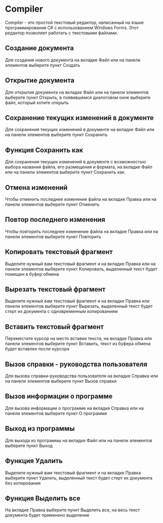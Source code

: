 # Compiler

Compiler - это простой текстовый редактор, написанный на языке программирования C# с использованием Windows Forms. Этот редактор позволяет работать с текстовыми файлами.

## Создание документа
Для создания нового документа на вкладке Файл или на панели элементов выберите пункт Создать 

## Открытие документа
 Для открытия документа на вкладке Файл или на панели элементов выберите пункт Открыть, в появившемся диалоговом окне выберите файл, который хотите открыть

## Сохранение текущих изменений в документе
Для сохранения текущих изменений в документе на вкладке Файл или на панели элементов выберите пункт Сохранить

## Функция Сохранить как 
Для сохранения текущих изменений в документе с возможностью выбора названия файла, его размещения и формата, на вкладке Файл или на панели элементов выберите пункт Сохранить как. 

## Отмена изменений 
Чтобы отменить последнее изменение файла на вкладке Правка или на панели элементов выберите пункт Отменить 

## Повтор последнего изменения
Чтобы повторить последнее изменение файла на вкладке Правка или на панели элементов выберите пункт Повторить

## Копировать текстовый фрагмент 
Выделите нужный вам текстовый фрагмент и на вкладке Правка или на панели элементов выберите пункт Копировать, выделенный текст будет помещен в буфер обмена

## Вырезать текстовый фрагмент
Выделите нужный вам текстовый фрагмент и на вкладке Правка или панели элементов выберите пункт Вырезать, выделенный текст будет стерт их документа с одновременным копированием

## Вставить текстовый фрагмент 
Переместите курсор на место вставки текста, на вкладке Правка или панели элементов выберите пункт Вставить, текст из буфера обмена будет вставлен после курсора

## Вызов справки - руководства пользователя
Для вызова справки-руководства пользователя на вкладке Справка или на панели элементов выберите пункт Вызов справки

## Вызов информации о программе
Для вызова информации о программе на вкладке Справка или на панели элементов выберите пункт О программе

## Выход из программы
Для выхода из программы на вкладке Файл или на панели элементов выберите пункт Выход

## Функция Удалить
Выделите нужный вам текстовый фрагмент и на вкладке Правка выберите пункт Удалить, выделенный текст будет стерт их документа без копирования

## Функция Выделить все
На вкладке Правка выберите пункт Выделить все, на весь текст документа будет применено выделение



